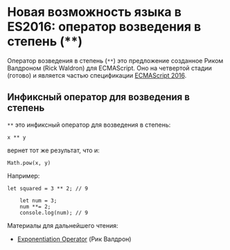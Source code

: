 # Новая возможность языка в ES2016: оператор возведения в степень (**)

Оператор возведения в степень (`**`) это предложение созданное 
Риком Валдроном (Rick Waldron) для ECMAScript. Оно на четвертой стадии (готово) 
и является частью спецификации [ECMAScript 2016][1].


## Инфиксный оператор для возведения в степень

`**` это инфиксный оператор для возведения в степень:

    x ** y
    
вернет тот же результат, что и:

    Math.pow(x, y)
    
Например:

    let squared = 3 ** 2; // 9

        let num = 3;
        num **= 2;
        console.log(num); // 9
    
Материалы для дальнейшего чтения:

*   [Exponentiation Operator][2] (Рик Валдрон)

 [1]: http://www.2ality.com/2016/01/ecmascript-2016.html
 [2]: https://github.com/rwaldron/exponentiation-operator